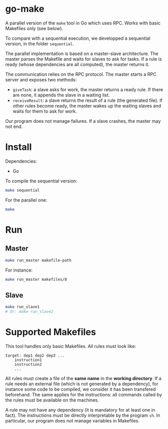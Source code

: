 # go-make

A parallel version of the `make` tool in Go which uses RPC. Works with
basic Makefiles only (see below).

To compare with a sequential execution, we developped a sequential version, in
the folder `sequential`.

The parallel implementation is based on a master-slave architecture. The master
parses the Makefile and waits for slaves to ask for tasks. If a rule is ready
(whose dependencies are all computed), the master returns it.

The communication relies on the RPC protocol. The master starts a RPC server and
exposes two methods:

* `giveTask`: a slave asks for work, the master returns a ready rule. If there
are none, it appends the slave in a waiting list.
* `receiveResult`: a slave returns the result of a rule (the generated file). If
other rules become ready, the master wakes up the waiting slaves and waits for
them to ask for work.

Our program does not manage failures. If a slave crashes, the master may not
end.

# Install

Dependencies:

* Go

To compile the sequential version:

```bash
make sequential
```

For the parallel one:

```bash
make
```

# Run

## Master

```bash
make run_master makefile-path
```

For instance:

```bash
make run_master makefiles/8
```

## Slave

```bash
make run_slave1
# Or: make run_slave2
```

# Supported Makefiles

This tool handles only basic Makefiles. All rules must look like:

```
target: dep1 dep2 dep3 ...
	instruction1
	instruction2
	...
```

All rules must create a file of the **same name** in the **working directory**. If a rule needs an
external file (which is not generated by a dependency), for instance some code
to be compiled, we consider it has been transfered beforehand. The same applies
for the instructions: all commands called by the rules must be available on
the machines.

A rule may not have any dependency (it is mandatory for at least one in fact). The
instructions must be directly interpretable by the program `sh`. In particular,
our program does not manage variables in Makefiles.
